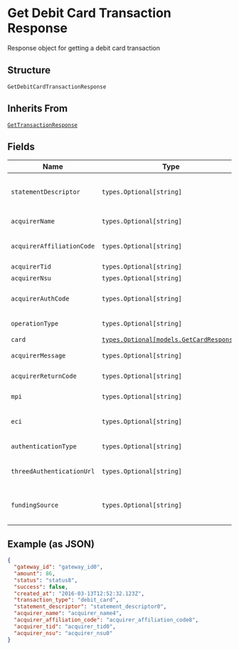 
# Get Debit Card Transaction Response

Response object for getting a debit card transaction

## Structure

`GetDebitCardTransactionResponse`

## Inherits From

[`GetTransactionResponse`](../../doc/models/get-transaction-response.md)

## Fields

| Name | Type | Tags | Description |
|  --- | --- | --- | --- |
| `statementDescriptor` | `types.Optional[string]` | Optional | Text that will appear on the debit card's statement |
| `acquirerName` | `types.Optional[string]` | Optional | Acquirer name |
| `acquirerAffiliationCode` | `types.Optional[string]` | Optional | Aquirer affiliation code |
| `acquirerTid` | `types.Optional[string]` | Optional | Acquirer TID |
| `acquirerNsu` | `types.Optional[string]` | Optional | Acquirer NSU |
| `acquirerAuthCode` | `types.Optional[string]` | Optional | Acquirer authorization code |
| `operationType` | `types.Optional[string]` | Optional | Operation type |
| `card` | [`types.Optional[models.GetCardResponse]`](../../doc/models/get-card-response.md) | Optional | Card data |
| `acquirerMessage` | `types.Optional[string]` | Optional | Acquirer message |
| `acquirerReturnCode` | `types.Optional[string]` | Optional | Acquirer Return Code |
| `mpi` | `types.Optional[string]` | Optional | Merchant Plugin |
| `eci` | `types.Optional[string]` | Optional | Electronic Commerce Indicator (ECI) |
| `authenticationType` | `types.Optional[string]` | Optional | Authentication type |
| `threedAuthenticationUrl` | `types.Optional[string]` | Optional | 3D-S Authentication Url |
| `fundingSource` | `types.Optional[string]` | Optional | Identify when a card is prepaid, credit or debit. |

## Example (as JSON)

```json
{
  "gateway_id": "gateway_id0",
  "amount": 86,
  "status": "status8",
  "success": false,
  "created_at": "2016-03-13T12:52:32.123Z",
  "transaction_type": "debit_card",
  "statement_descriptor": "statement_descriptor0",
  "acquirer_name": "acquirer_name4",
  "acquirer_affiliation_code": "acquirer_affiliation_code8",
  "acquirer_tid": "acquirer_tid0",
  "acquirer_nsu": "acquirer_nsu0"
}
```

